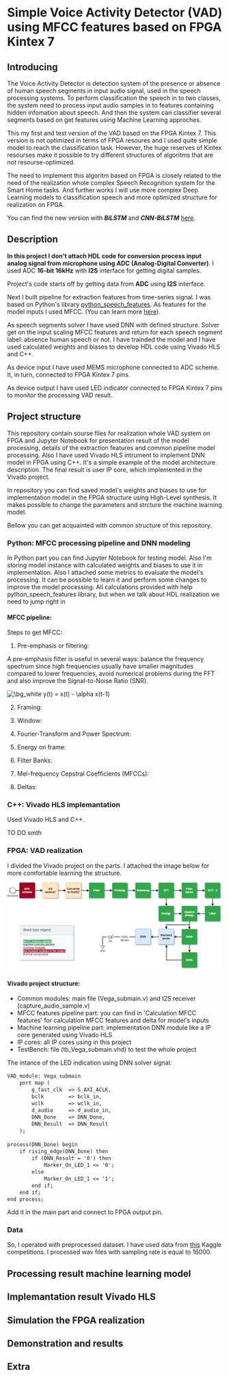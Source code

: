 # Simple Voice Activity Detector (VAD) using MFCC features based on FPGA Kintex 7
## Introducing
The Voice Activity Detector is detection system of the presence or absence of human speech segments in input audio signal, used in the speech processing systems.
To perform classification the speech in to two classes, the system need to process input audio samples in to features containing hidden infomation about speech.
And then the system can classifier several segments based on get features using Machine Learning approches.

This my first and test version of the VAD based on the FPGA Kintex 7.
This version is not optimized in terms of FPGA resoures and I used quite simple model to reach the classification task.
However, the huge reserves of Kintex resourses make it possible to try different structures of algoritms that are not resourse-optimized.

The need to implement this algoritm based on FPGA is closely related to the need of the realization whole complex Speech Recognition system for the Smart Home tasks.
And further works I will use more complex Deep Learning models to classification speech and more optimized structure for realization on FPGA.

You can find the new version with ***BiLSTM*** and ***CNN-BiLSTM*** [here](https://github.com/AlexKly/VegaVAD).

## Description
**In this project I don't attach HDL code for conversion process input analog signal from microphone using ADC (Analog-Digital Converter)**. I used ADC **16-bit 16kHz** with **I2S** interface for getting digital samples.

Project's code starts off by getting data from **ADC** using **I2S** interface.

Next I built pipeline for extraction features from time-series signal. I was based on Python's library [python_speech_features](https://python-speech-features.readthedocs.io/en/latest/).
As features for the model inputs I used MFCC. (You can learn more [here](http://practicalcryptography.com/miscellaneous/machine-learning/guide-mel-frequency-cepstral-coefficients-mfccs/)).

As speech segments solver I have used DNN with defined structure. Solver get on the input scaling MFCC features and return for each speech segment label: absence human speech or not.
I have trainded the model and I have used calculated weights and biases to develop HDL code using Vivado HLS and C++.

As device input I have used MEMS microphone connected to ADC scheme.
It, in turn, connected to FPGA Kintex 7 pins.

As device output I have used LED indicator connected to FPGA Kintex 7 pins to monitor the processing VAD result.

## Project structure
This repository contain sourse files for realization whole VAD system on FPGA and Jupyter Notebook for presentation result of the model processing, details of the extraction features and common pipeline model processing.
Also I have used Vivado HLS intrument to implement DNN model in FPGA using C++.
It's a simple example of the model architecture description.
The final result is user IP core, which implemented in the Vivado project.

In repository you can find saved model's weights and biases to use for implementation model in the FPGA structure using High-Level synthesis.
It makes possible to change the parameters and strcture the machine learning model.

Bellow you can get acquainted with common structure of this repository.

### Python: MFCC processing pipeline and DNN modeling
In Python part you can find Jupyter Notebook for testing model. Also I'm storing model instance with calculated weights and biases to use it in implementation.
Also I attached some metrics to evaluate the model's processing.
It can be possible to learn it and perform some changes to improve the model processing.
All calculations provided with help python_speech_features library, but when we talk about HDL realization we need to jump right in 

#### MFCC pipeline:
Steps to get MFCC:
1. Pre-emphasis or filtering:

A pre-emphasis filter is useful in several ways: balance the frequency spectrum since high frequencies usually have smaller magnitudes compared to lower frequencies, avoid numerical problems during the FFT and also improve the Signal-to-Noise Ratio (SNR).

<img src="https://latex.codecogs.com/png.image?\dpi{120}&space;\bg_white&space;y(t)&space;=&space;x(t)&space;-&space;\alpha&space;x(t-1)" title="\bg_white y(t) = x(t) - \alpha x(t-1)" />

2. Framing:

3. Window:

4. Fourier-Transform and Power Spectrum:

5. Energy on frame:

6. Filter Banks:

7. Mel-frequency Cepstral Coefficients (MFCCs):

8. Deltas:



### C++: Vivado HLS implemantation
Used Vivado HLS and C++.

TO DO smth


### FPGA: VAD realization
I divided the Vivado project on the parts.
I attached the image below for more comfortable learning the structure.

![Project structure](https://github.com/AlexKly/Simple-Voice-Activity-Detector-using-MFCC-based-on-FPGA-Kintex/blob/master/Docs/Project%20structure.drawio.png "Project structure")

#### Vivado project structure:
* Common modules: main file (Vega_submain.v) and I2S receiver (capture_audio_sample.v)
* MFCC features pipeline part: you can find in 'Calculation MFCC features' for calculation MFCC features and delta for model's inputs
* Machine learning pipeline part: implementation DNN module like a IP core generated using Vivado HLS
* IP cores: all IP cores using in this project
* TestBench: file (tb_Vega_submain.vhd) to test the whole project

The intance of the LED indication using DNN solver signal:
~~~
VAD_module: Vega_submain
    port map (
        g_fast_clk  => S_AXI_ACLK,
        bclk        => bclk_in,
        wclk        => wclk_in,
        d_audio     => d_audio_in,
        DNN_Done    => DNN_Done,
        DNN_Result  => DNN_Result
    );
        
process(DNN_Done) begin
    if rising_edge(DNN_Done) then
        if (DNN_Result = '0') then
            Marker_On_LED_1 <= '0';
        else
            Marker_On_LED_1 <= '1';
        end if;
    end if;
end process;
~~~
Add it in the main part and connect to FPGA output pin.

### Data
So, I operated with preprocessed dataset. I have used data from [this](https://www.kaggle.com/c/silero-audio-classifier/data) Kaggle competitions.
I processed wav files with sampling rate is equal to 16000.

## Processing result machine learning model

## Implemantation result Vivado HLS

## Simulation the FPGA realization

## Demonstration and results

## Extra

